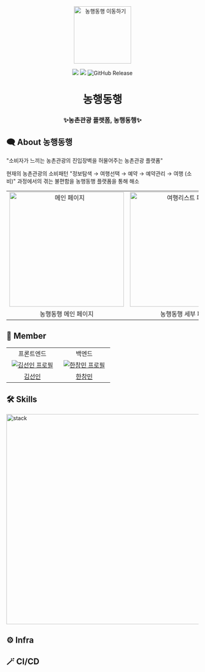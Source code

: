 <div align="center">
<a href="https://nonghaneg.site/">
<img width="150px" src="https://github.com/NonghaengDonghaeng/Nonghaeng_BE/assets/49056953/a57a6bb6-b973-4084-bb55-7de272da5dc2" alt="농행동행 이동하기"/>
</a>

[![](https://img.shields.io/badge/-nonghaeng-important?style=flat&logo=airplayvideo&logoColor=white&labelColor=black&color=%233145FF)](https://nonghaeng.site/)
[![](https://img.shields.io/badge/-Tech%20Blog-important?style=flat&logo=angellist&logoColor=balck&labelColor=black&color=white)](https://until-developer.co.kr/)
![GitHub Release](https://img.shields.io/docker/v/hcmhcs/nonghaeng-be
)


# 농행동행

### ✨농촌관광 플랫폼, 농행동행✨

</div>

## 🗨️ About 농행동행
"소비자가 느끼는 농촌관광의 진입장벽을 허물어주는 농촌관광 플랫폼"

현재의 농촌관광의 소비패턴 "정보탐색 → 여행선택 → 예약 → 예약관리 → 여행
(소비)" 과정에서의 겪는 불편함을 농행동행 플랫폼을 통해 해소
<table>
<tr>
<td align="center">
    <img width="300" src="https://github.com/NonghaengDonghaeng/Nonghaeng_BE/assets/49056953/04404423-fb25-44e9-8887-26be95e42d74" alt="메인 페이지" />
</td>
<td align="center">
    <img width="300" src="https://github.com/NonghaengDonghaeng/Nonghaeng_BE/assets/49056953/d8414214-a814-4982-8182-e9935f193e94" alt="여행리스트 페이지" />
</td>
</tr>
<tr>
<td align="center">농행동행 메인 페이지</td>
<td align="center">농행동행 세부 페이지</td>
</tr>

</table>



## 👻 Member
<table>
<tr>
<td align="center"> 프론트엔드</td>
<td align="center"> 백엔드</td>
</tr>
  <tr>
    <td align="center" width="120px">
      <a href="https://github.com/kimsunin" target="_blank">
        <img src="https://avatars.githubusercontent.com/kimsunin" alt="김선인 프로필" />
      </a>
    </td>
    <td align="center" width="120px">
      <a href="https://github.com/hcmhcs" target="_blank">
        <img src="https://avatars.githubusercontent.com/hcmhcs" alt="한창민 프로필" />
      </a>
    </td>
  </tr>
  <tr>
    <td align="center">
      <a href="https://github.com/kimsunin" target="_blank">
        김선인
      </a>
    </td>
     <td align="center">
      <a href="https://github.com/hcmhcs" target="_blank">
       한창민
      </a>
    </td>
  </tr>
</table>

## 🛠️ Skills
<img width="550" alt="stack" src="https://github.com/NonghaengDonghaeng/Nonghaeng_BE/assets/49056953/acc09429-5e21-40ce-bd56-a541d35b4c24">

## ⚙️ Infra

## 🪄 CI/CD
